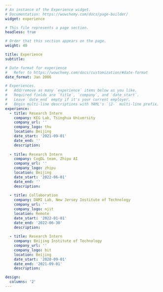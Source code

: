 ```yaml
---
# An instance of the Experience widget.
# Documentation: https://wowchemy.com/docs/page-builder/
widget: experience

# This file represents a page section.
headless: true

# Order that this section appears on the page.
weight: 40

title: Experience
subtitle:

# Date format for experience
#   Refer to https://wowchemy.com/docs/customization/#date-format
date_format: Jan 2006

# Experiences.
#   Add/remove as many `experience` items below as you like.
#   Required fields are `title`, `company`, and `date_start`.
#   Leave `date_end` empty if it's your current employer.
#   Begin multi-line descriptions with YAML's `|2-` multi-line prefix.
experience:
  - title: Research Intern
    company: KEG Lab, Tsinghua University
    company_url: ''
    company_logo: thu
    location: Beijing
    date_start: '2021-09-01'
    date_end: ''
    description: 
        
  - title: Research Intern
    company: CogDL team, Zhipu AI
    company_url: ''
    company_logo: zhipu
    location: Beijing
    date_start: '2022-06-01'
    date_end: ''
    description: 
  
  - title: Collaboration
    company: DAMI Lab, New Jersey Institute of Technology
    company_url: ''
    company_logo: njit
    location: Remote
    date_start: '2022-01-01'
    date_end: '2022-06-30'
    description: 
    
  - title: Research Intern
    company: Beijing Institute of Technology
    company_url: ''
    company_logo: bit
    location: Beijing
    date_start: '2020-09-01'
    date_end: '2021-09-01'
    description: 

design:
  columns: '2'
---
```

